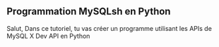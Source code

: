 
## Programmation MySQLsh en Python

Salut,
Dans ce tutoriel, tu vas créer un programme utilisant les APIs de MySQL X Dev API en Python
